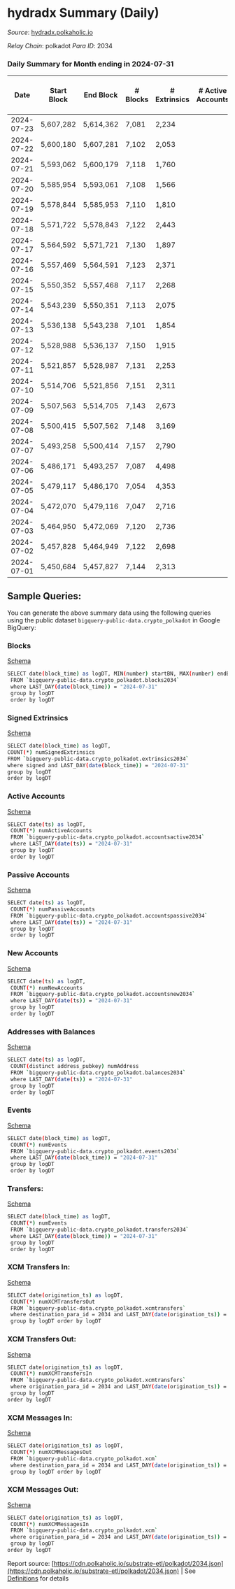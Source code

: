 # hydradx Summary (Daily)

_Source_: [hydradx.polkaholic.io](https://hydradx.polkaholic.io)

*Relay Chain*: polkadot
*Para ID*: 2034



### Daily Summary for Month ending in 2024-07-31


| Date    | Start Block | End Block | # Blocks | # Extrinsics | # Active Accounts | # Passive Accounts | # New Accounts | # Addresses | # Events  | # Transfers ($USD) | # XCM Transfers In ($USD) | # XCM Transfers Out ($USD) | # XCM In | # XCM Out | Issues |
|---------|-------------|-----------|----------|--------------|-------------------|--------------------|----------------|-------------|-----------|--------------------|---------------------------|----------------------------|----------|-----------|--------|
| 2024-07-23 | 5,607,282 | 5,614,362 | 7,081 | 2,234 |  |  |  |  | 117,434 | 19,548  |   |   |  |  |  |
| 2024-07-22 | 5,600,180 | 5,607,281 | 7,102 | 2,053 |  |  |  | 36,993 | 112,508 | 18,459  |   |   |  |  |  |
| 2024-07-21 | 5,593,062 | 5,600,179 | 7,118 | 1,760 |  |  |  | 36,977 | 108,339 | 18,056  |   |   |  |  |  |
| 2024-07-20 | 5,585,954 | 5,593,061 | 7,108 | 1,566 |  |  |  | 36,946 | 97,549 | 15,680  |   |   |  |  |  |
| 2024-07-19 | 5,578,844 | 5,585,953 | 7,110 | 1,810 |  |  |  | 36,438 | 109,824 | 18,389  |   |   |  |  |  |
| 2024-07-18 | 5,571,722 | 5,578,843 | 7,122 | 2,443 |  |  |  | 36,899 | 121,695 | 20,269  |   |   |  |  |  |
| 2024-07-17 | 5,564,592 | 5,571,721 | 7,130 | 1,897 |  |  |  | 36,864 | 112,614 | 18,797  |   |   |  |  |  |
| 2024-07-16 | 5,557,469 | 5,564,591 | 7,123 | 2,371 |  |  |  | 36,833 | 122,906 | 20,868  |   |   |  |  |  |
| 2024-07-15 | 5,550,352 | 5,557,468 | 7,117 | 2,268 |  |  |  | 36,810 | 118,867 | 19,666  |   |   |  |  |  |
| 2024-07-14 | 5,543,239 | 5,550,351 | 7,113 | 2,075 |  |  |  | 36,778 | 111,530 | 18,421  |   |   |  |  |  |
| 2024-07-13 | 5,536,138 | 5,543,238 | 7,101 | 1,854 |  |  |  | 36,748 | 105,201 | 17,100  |   |   |  |  |  |
| 2024-07-12 | 5,528,988 | 5,536,137 | 7,150 | 1,915 |  |  |  | 36,711 | 109,900 | 18,216  |   |   |  |  |  |
| 2024-07-11 | 5,521,857 | 5,528,987 | 7,131 | 2,253 |  |  |  | 36,687 | 119,517 | 19,920  |   |   |  |  |  |
| 2024-07-10 | 5,514,706 | 5,521,856 | 7,151 | 2,311 |  |  |  | 36,653 | 118,563 | 19,674  |   |   |  |  |  |
| 2024-07-09 | 5,507,563 | 5,514,705 | 7,143 | 2,673 |  |  |  |  | 123,486 | 20,480  |   |   |  |  |  |
| 2024-07-08 | 5,500,415 | 5,507,562 | 7,148 | 3,169 |  |  |  |  | 141,618 | 24,170  |   |   |  |  |  |
| 2024-07-07 | 5,493,258 | 5,500,414 | 7,157 | 2,790 |  |  |  |  | 130,669 | 21,948  |   |   |  |  |  |
| 2024-07-06 | 5,486,171 | 5,493,257 | 7,087 | 4,498 |  |  |  |  | 175,778 | 29,665  |   |   |  |  |  |
| 2024-07-05 | 5,479,117 | 5,486,170 | 7,054 | 4,353 |  |  |  |  | 171,398 | 29,118  |   |   |  |  |  |
| 2024-07-04 | 5,472,070 | 5,479,116 | 7,047 | 2,716 |  |  |  |  | 132,141 | 22,224  |   |   |  |  |  |
| 2024-07-03 | 5,464,950 | 5,472,069 | 7,120 | 2,736 |  |  |  |  | 129,341 | 21,361  |   |   |  |  |  |
| 2024-07-02 | 5,457,828 | 5,464,949 | 7,122 | 2,698 |  |  |  |  | 124,705 | 20,489  |   |   |  |  |  |
| 2024-07-01 | 5,450,684 | 5,457,827 | 7,144 | 2,313 |  |  |  |  | 120,196 | 20,051  |   |   |  |  |  |

## Sample Queries:
You can generate the above summary data using the following queries using the public dataset `bigquery-public-data.crypto_polkadot` in Google BigQuery:


### Blocks 

[Schema](https://github.com/colorfulnotion/substrate-etl/blob/main/schema/blocks.json)

```bash
SELECT date(block_time) as logDT, MIN(number) startBN, MAX(number) endBN, COUNT(*) numBlocks 
 FROM `bigquery-public-data.crypto_polkadot.blocks2034`  
 where LAST_DAY(date(block_time)) = "2024-07-31" 
 group by logDT 
 order by logDT
```

### Signed Extrinsics 

[Schema](https://github.com/colorfulnotion/substrate-etl/blob/main/schema/extrinsics.json)

```bash
SELECT date(block_time) as logDT, 
COUNT(*) numSignedExtrinsics 
FROM `bigquery-public-data.crypto_polkadot.extrinsics2034`  
where signed and LAST_DAY(date(block_time)) = "2024-07-31" 
group by logDT 
order by logDT
```

### Active Accounts 

[Schema](https://github.com/colorfulnotion/substrate-etl/blob/main/schema/accountsactive.json)

```bash
SELECT date(ts) as logDT, 
 COUNT(*) numActiveAccounts 
 FROM `bigquery-public-data.crypto_polkadot.accountsactive2034` 
 where LAST_DAY(date(ts)) = "2024-07-31" 
 group by logDT 
 order by logDT
```

### Passive Accounts 

[Schema](https://github.com/colorfulnotion/substrate-etl/blob/main/schema/accountspassive.json)

```bash
SELECT date(ts) as logDT, 
 COUNT(*) numPassiveAccounts 
 FROM `bigquery-public-data.crypto_polkadot.accountspassive2034` 
 where LAST_DAY(date(ts)) = "2024-07-31" 
 group by logDT 
 order by logDT
```

### New Accounts 

[Schema](https://github.com/colorfulnotion/substrate-etl/blob/main/schema/accountsnew.json)

```bash
SELECT date(ts) as logDT, 
 COUNT(*) numNewAccounts 
 FROM `bigquery-public-data.crypto_polkadot.accountsnew2034` 
 where LAST_DAY(date(ts)) = "2024-07-31" 
 group by logDT
 order by logDT
```

### Addresses with Balances 

[Schema](https://github.com/colorfulnotion/substrate-etl/blob/main/schema/balances.json)

```bash
SELECT date(ts) as logDT,
 COUNT(distinct address_pubkey) numAddress 
 FROM `bigquery-public-data.crypto_polkadot.balances2034` 
 where LAST_DAY(date(ts)) = "2024-07-31" 
 group by logDT 
 order by logDT
```

### Events 

[Schema](https://github.com/colorfulnotion/substrate-etl/blob/main/schema/events.json)

```bash
SELECT date(block_time) as logDT, 
 COUNT(*) numEvents 
 FROM `bigquery-public-data.crypto_polkadot.events2034` 
 where LAST_DAY(date(block_time)) = "2024-07-31" 
 group by logDT 
 order by logDT
```

### Transfers:

[Schema](https://github.com/colorfulnotion/substrate-etl/blob/main/schema/transfers.json)

```bash
SELECT date(block_time) as logDT, 
 COUNT(*) numEvents 
 FROM `bigquery-public-data.crypto_polkadot.transfers2034` 
 where LAST_DAY(date(block_time)) = "2024-07-31" 
 group by logDT 
 order by logDT
```

### XCM Transfers In: 

[Schema](https://github.com/colorfulnotion/substrate-etl/blob/main/schema/xcmtransfers.json)

```bash
SELECT date(origination_ts) as logDT, 
 COUNT(*) numXCMTransfersOut 
 FROM `bigquery-public-data.crypto_polkadot.xcmtransfers` 
 where destination_para_id = 2034 and LAST_DAY(date(origination_ts)) = "2024-07-31" 
 group by logDT order by logDT
```

### XCM Transfers Out: 

[Schema](https://github.com/colorfulnotion/substrate-etl/blob/main/schema/xcmtransfers.json)

```bash
SELECT date(origination_ts) as logDT, 
 COUNT(*) numXCMTransfersIn 
 FROM `bigquery-public-data.crypto_polkadot.xcmtransfers` 
 where origination_para_id = 2034 and LAST_DAY(date(origination_ts)) = "2024-07-31" 
 group by logDT 
order by logDT
```

### XCM Messages In: 

[Schema](https://github.com/colorfulnotion/substrate-etl/blob/main/schema/xcm.json)

```bash
SELECT date(origination_ts) as logDT, 
 COUNT(*) numXCMMessagesOut 
 FROM `bigquery-public-data.crypto_polkadot.xcm` 
 where destination_para_id = 2034 and LAST_DAY(date(origination_ts)) = "2024-07-31" 
 group by logDT order by logDT
```

### XCM Messages Out: 

[Schema](https://github.com/colorfulnotion/substrate-etl/blob/main/schema/xcm.json)

```bash
SELECT date(origination_ts) as logDT, 
 COUNT(*) numXCMMessagesIn 
 FROM `bigquery-public-data.crypto_polkadot.xcm` 
 where origination_para_id = 2034 and LAST_DAY(date(origination_ts)) = "2024-07-31" 
 group by logDT 
order by logDT
```


Report source: [https://cdn.polkaholic.io/substrate-etl/polkadot/2034.json](https://cdn.polkaholic.io/substrate-etl/polkadot/2034.json) | See [Definitions](/DEFINITIONS.md) for details
